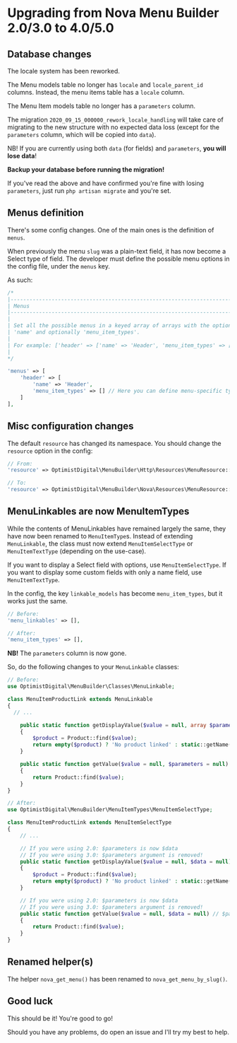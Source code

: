 # Upgrading from Nova Menu Builder 2.0/3.0 to 4.0/5.0

## Database changes

The locale system has been reworked.

The Menu models table no longer has `locale` and `locale_parent_id` columns. Instead, the menu items table has a `locale` column.

The Menu Item models table no longer has a `parameters` column.

The migration `2020_09_15_000000_rework_locale_handling` will take care of migrating to the new structure with no expected data loss (except for the `parameters` column, which will be copied into `data`).

NB! If you are currently using both `data` (for fields) and `parameters`, **you will lose data**!

**Backup your database before running the migration!**

If you've read the above and have confirmed you're fine with losing `parameters`, just run `php artisan migrate` and you're set.

## Menus definition

There's some config changes. One of the main ones is the definition of `menus`.

When previously the menu `slug` was a plain-text field, it has now become a Select type of field. The developer must define the possible menu options in the config file, under the `menus` key.

As such:

```php
/*
|--------------------------------------------------------------------------
| Menus
|--------------------------------------------------------------------------
|
| Set all the possible menus in a keyed array of arrays with the options
| 'name' and optionally 'menu_item_types'.
|
| For example: ['header' => ['name' => 'Header', 'menu_item_types' => []]]
|
*/

'menus' => [
    'header' => [
        'name' => 'Header',
        'menu_item_types' => [] // Here you can define menu-specific types
    ]
],
```

## Misc configuration changes

The default `resource` has changed its namespace. You should change the `resource` option in the config:

```php
// From:
'resource' => OptimistDigital\MenuBuilder\Http\Resources\MenuResource::class,

// To:
'resource' => OptimistDigital\MenuBuilder\Nova\Resources\MenuResource::class,
```

## MenuLinkables are now MenuItemTypes

While the contents of MenuLinkables have remained largely the same, they have now been renamed to `MenuItemType`s. Instead of extending `MenuLinkable`, the class must now extend `MenuItemSelectType` or `MenuItemTextType` (depending on the use-case).

If you want to display a Select field with options, use `MenuItemSelectType`. If you want to display some custom fields with only a name field, use `MenuItemTextType`.

In the config, the key `linkable_models` has become `menu_item_types`, but it works just the same.

```php
// Before:
'menu_linkables' => [],

// After:
'menu_item_types' => [],
```

**NB!** The `parameters` column is now gone.

So, do the following changes to your `MenuLinkable` classes:

```php
// Before:
use OptimistDigital\MenuBuilder\Classes\MenuLinkable;

class MenuItemProductLink extends MenuLinkable
{
  // ...

    public static function getDisplayValue($value = null, array $parameters = null)
    {
        $product = Product::find($value);
        return empty($product) ? 'No product linked' : static::getName() . ': ' . $product->name;
    }

    public static function getValue($value = null, $parameters = null)
    {
        return Product::find($value);
    }
}

// After:
use OptimistDigital\MenuBuilder\MenuItemTypes\MenuItemSelectType;

class MenuItemProductLink extends MenuItemSelectType
{
    // ...

    // If you were using 2.0: $parameters is now $data
    // If you were using 3.0: $parameters argument is removed!
    public static function getDisplayValue($value = null, $data = null)
    {
        $product = Product::find($value);
        return empty($product) ? 'No product linked' : static::getName() . ': ' . $product->name;
    }

    // If you were using 2.0: $parameters is now $data
    // If you were using 3.0: $parameters argument is removed!
    public static function getValue($value = null, $data = null) // $parameters is now $data!
    {
        return Product::find($value);
    }
}
```

## Renamed helper(s)

The helper `nova_get_menu()` has been renamed to `nova_get_menu_by_slug()`.

## Good luck

This should be it! You're good to go!

Should you have any problems, do open an issue and I'll try my best to help.
